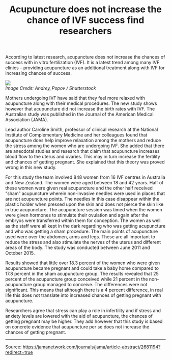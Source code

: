 ﻿---
layout: post
title: 'Acupuncture does not increase the chance of IVF success find researchers'
---

<p>According to latest research, acupuncture does not increase the chances of success with in vitro fertilization (IVF). It is a latest trend among many IVF clinics – providing acupuncture as an additional treatment along with IVF for increasing chances of success.</P>
<img src='https://www.news-medical.net/image.axd?picture=2018%2f5%2fshutterstock_148466006.jpg'>
<br />
<i>Image Credit: Andrey_Popov / Shutterstock</i>
<p>Mothers undergoing IVF have said that they feel more relaxed with acupuncture along with their medical procedures. The new study shows however that acupuncture did not increase the birth rates with IVF. The Australian study was published in the Journal of the American Medical Association (JAMA).</P>

<p>Lead author Caroline Smith, professor of clinical research at the National Institute of Complementary Medicine and her colleagues found that acupuncture does help improve relaxation among the mothers and reduce the stress among the women who are undergoing IVF. She added that there are anecdotal studies and research that claim that acupuncture increases blood flow to the uterus and ovaries. This may in turn increase the fertility and chances of getting pregnant. She explained that this theory was proved wrong in this new study.</P>

<p>For this study the team involved 848 women from 16 IVF centres in Australia and New Zealand. The women were aged between 18 and 42 years. Half of these women were given real acupuncture and the other half received “sham” acupuncture wherein non-invasive needles were used in places that are not acupuncture points. The needles in this case disappear within the plastic holder when pressed upon the skin and does not pierce the skin like in true acupuncture. The acupuncture session was timed when the women were given hormones to stimulate their ovulation and again after the embryos were transferred within them for conception. The women as well as the staff were all kept in the dark regarding who was getting acupuncture and who was getting a sham procedure. The main points of acupuncture used were over the abdomen, arms and legs. These are all important to reduce the stress and also stimulate the nerves of the uterus and different areas of the body. The study was conducted between June 2011 and October 2015.</P>

<p>Results showed that little over 18.3 percent of the women who were given acupuncture became pregnant and could take a baby home compared to 17.8 percent in the sham acupuncture group. The results revealed that 25 percent of the acupuncture group conceived while 21 percent in the non-acupuncture group managed to conceive. The differences were not significant. This means that although there is a 4 percent difference, in real life this does not translate into increased chances of getting pregnant with acupuncture.</P>

<p>Researchers agree that stress can play a role in infertility and if stress and anxiety levels are lowered with the aid of acupuncture, the chances of getting pregnant may be higher. They add however that this study is based on concrete evidence that acupuncture per se does not increase the chances of getting pregnant.</P>

***
Source: https://jamanetwork.com/journals/jama/article-abstract/2681194?redirect=true